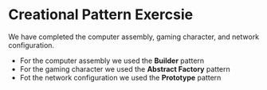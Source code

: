# Creational Pattern Exercsie

We have completed the computer assembly, gaming character, and network configuration.

- For the computer assembly we used the **Builder** pattern
- For the gaming character we used the **Abstract Factory** pattern
- Fot the network configuration we used the **Prototype** pattern
